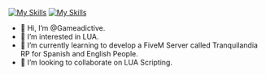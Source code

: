[![My Skills](https://skillicons.dev/icons?i=gmail)](https://mail.google.com/mail/?view=cm&fs=1&to=info.elgenio@gmail.com) 
[![My Skills](https://skillicons.dev/icons?i=discord)](https://www.discord.gg/NbVzhvMqn7)
- 👋 Hi, I’m @Gameadictive.
- 👀 I’m interested in LUA.
- 🌱 I’m currently learning to develop a FiveM Server called Tranquilandia RP for Spanish and English People.
- 💞️ I’m looking to collaborate on LUA Scripting.
